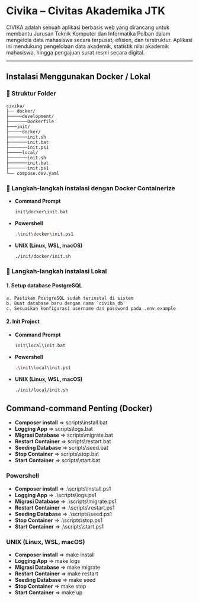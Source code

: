 # Civika – Civitas Akademika JTK

CIVIKA adalah sebuah aplikasi berbasis web yang dirancang untuk membantu Jurusan Teknik Komputer dan Informatika Polban dalam mengelola data mahasiswa secara terpusat, efisien, dan terstruktur. Aplikasi ini mendukung pengelolaan data akademik, statistik nilai akademik mahasiswa, hingga pengajuan surat resmi secara digital.

---

## Instalasi Menggunakan Docker / Lokal

### 📁 Struktur Folder
```
civika/
├── docker/
├─────development/
├───────Dockerfile
├───init/
├─────docker/
├───────init.sh
├───────init.bat
├───────init.ps1
├─────local/
├───────init.sh
├───────init.bat
├───────init.ps1
└── compose.dev.yaml
```

### 🐳 Langkah-langkah instalasi dengan Docker Containerize
- **Command Prompt**
   ```bash
   init\docker\init.bat
- **Powershell**
   ```bash
   .\init\docker\init.ps1
- **UNIX (Linux, WSL, macOS)**
   ```bash
   ./init/docker/init.sh

### 🏡 Langkah-langkah instalasi Lokal
#### 1. Setup database PostgreSQL  
    a. Pastikan PostgreSQL sudah terinstal di sistem  
    b. Buat database baru dengan nama `civika_db`
    c. Sesuaikan konfigurasi username dan password pada .env.example

#### 2. Init Project
- **Command Prompt**
   ```bash
   init\local\init.bat
- **Powershell**
   ```bash
   .\init\local\init.ps1
- **UNIX (Linux, WSL, macOS)**
   ```bash
   ./init/local/init.sh

## Command-command Penting (Docker)
-  **Composer install** => scripts\install.bat
-  **Logging App** => scripts\logs.bat
-  **Migrasi Database** => scripts\migrate.bat
-  **Restart Container** => scripts\restart.bat
-  **Seeding Database** => scripts\seed.bat
-  **Stop Container** => scripts\stop.bat
-  **Start Container** => scripts\start.bat
### Powershell
-  **Composer install** => .\scripts\install.ps1
-  **Logging App** => .\scripts\logs.ps1
-  **Migrasi Database** => .\scripts\migrate.ps1
-  **Restart Container** => .\scripts\restart.ps1
-  **Seeding Database** => .\scripts\seed.ps1
-  **Stop Container** => .\scripts\stop.ps1
-  **Start Container** => .\scripts\start.ps1
### UNIX (Linux, WSL, macOS)
-  **Composer install** => make install
-  **Logging App** => make logs
-  **Migrasi Database** => make migrate
-  **Restart Container** => make restart
-  **Seeding Database** => make seed
-  **Stop Container** => make stop
-  **Start Container** => make up
